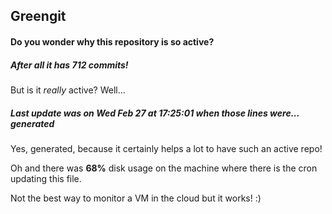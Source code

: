 ## Greengit

#### Do you wonder why this repository is so active?

##### After all it has 712 commits!

But is it *really* active? Well...

##### Last update was on Wed Feb 27 at 17:25:01 when those lines were... generated

Yes, generated, because it certainly helps a lot to have such an active repo!

Oh and there was **68%** disk usage on the machine
where there is the cron updating this file.

Not the best way to monitor a VM in the cloud but it works! :)
